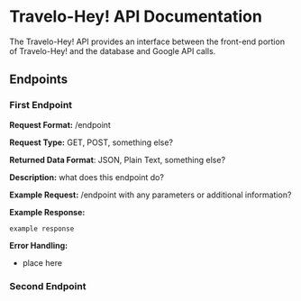 # Travelo-Hey! API Documentation

The Travelo-Hey! API provides an interface between the front-end portion of Travelo-Hey! and the database and Google API calls.

## Endpoints

### First Endpoint

**Request Format:** /endpoint

**Request Type:** GET, POST, something else?

**Returned Data Format**: JSON, Plain Text, something else?

**Description:** what does this endpoint do?

**Example Request:** /endpoint with any parameters or additional information?

**Example Response:**
```
example response
```

**Error Handling:**
- place here

### Second Endpoint
